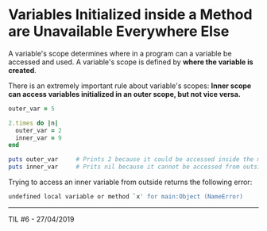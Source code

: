 # Variables Initialized inside a Method are Unavailable Everywhere Else

A variable's scope determines where in a program can a variable be accessed and used. 
A variable's scope is defined by **where the variable is created**. 

There is an extremely important rule about variable's scopes: **Inner scope can access variables initialized in an outer scope, but not vice versa.**

```ruby
outer_var = 5

2.times do |n|
  outer_var = 2
  inner_var = 9
end

puts outer_var     # Prints 2 because it could be accessed inside the method
puts inner_var     # Prits nil because it cannot be accessed from outside the method
```

Trying to access an inner variable from outside returns the following error:
```bash
undefined local variable or method `x' for main:Object (NameError)
```

---
TIL #6 - 27/04/2019
